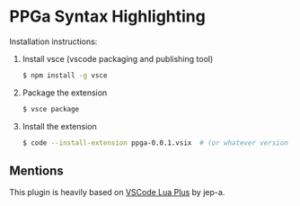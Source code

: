# PPGa Syntax Highlighting

Installation instructions:

1. Install vsce (vscode packaging and publishing tool)

    ```bash
    $ npm install -g vsce
    ```

2. Package the extension

    ```bash
    $ vsce package
    ```

3. Install the extension

    ```bash
    $ code --install-extension ppga-0.0.1.vsix  # (or whatever version is the latest)
    ```


## Mentions
This plugin is heavily based on [VSCode Lua Plus](https://github.com/jep-a/vscode-lua-plus) by jep-a.